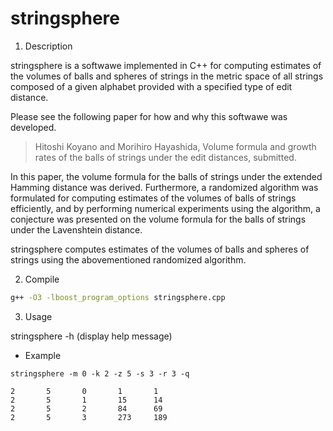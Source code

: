 # stringsphere

1. Description

stringsphere is a softwawe implemented in C++ for computing estimates of the volumes of balls and spheres of strings in the metric space of all strings composed of a given alphabet provided with a specified type of edit distance.

Please see the following paper for how and why this softwawe was developed.

> Hitoshi Koyano and Morihiro Hayashida, Volume formula and growth rates of the balls of strings under the edit distances, submitted.

In this paper, the volume formula for the balls of strings under the extended Hamming distance was derived. 
Furthermore, a randomized algorithm was formulated for computing estimates of the volumes of balls of strings efficiently, and by performing numerical experiments using the algorithm, a conjecture was presented on the volume formula for the balls of strings under the Lavenshtein distance.

stringsphere computes estimates of the volumes of balls and spheres of strings using the abovementioned randomized algorithm.

2. Compile

```sh
g++ -O3 -lboost_program_options stringsphere.cpp
```

3. Usage

stringsphere -h (display help message)

 - Example

```
stringsphere -m 0 -k 2 -z 5 -s 3 -r 3 -q

2       5       0       1       1
2       5       1       15      14
2       5       2       84      69
2       5       3       273     189
```
